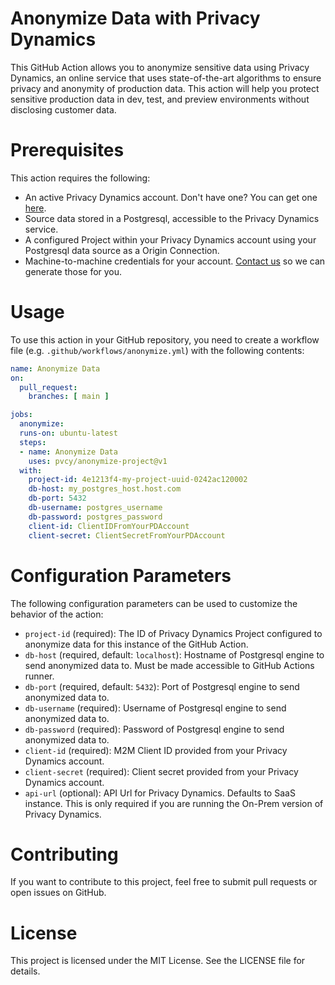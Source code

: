 # Anonymize Data with Privacy Dynamics

This GitHub Action allows you to anonymize sensitive data using Privacy Dynamics, an online service that uses state-of-the-art
algorithms to ensure privacy and anonymity of production data. This action will help you protect sensitive production data
in dev, test, and preview environments without disclosing customer data.

# Prerequisites

This action requires the following:

* An active Privacy Dynamics account. Don't have one? You can get one [here](https://signup.privacydynamics.io/).
* Source data stored in a Postgresql, accessible to the Privacy Dynamics service.
* A configured Project within your Privacy Dynamics account using your Postgresql data source as a Origin Connection.
* Machine-to-machine credentials for your account. [Contact us](mailto:support@privacydynamics.io) so we can generate those for you.

# Usage

To use this action in your GitHub repository, you need to create a workflow file (e.g. `.github/workflows/anonymize.yml`) with the
following contents:

```yaml
name: Anonymize Data
on:
  pull_request:
    branches: [ main ]

jobs:
  anonymize:
  runs-on: ubuntu-latest
  steps:
  - name: Anonymize Data
    uses: pvcy/anonymize-project@v1
  with:
    project-id: 4e1213f4-my-project-uuid-0242ac120002
    db-host: my_postgres_host.host.com
    db-port: 5432
    db-username: postgres_username
    db-password: postgres_password
    client-id: ClientIDFromYourPDAccount
    client-secret: ClientSecretFromYourPDAccount
```

# Configuration Parameters
The following configuration parameters can be used to customize the behavior of the action:

* `project-id` (required): The ID of Privacy Dynamics Project configured to anonymize data for this instance of the GitHub Action.
* `db-host` (required, default: `localhost`): Hostname of Postgresql engine to send anonymized data to. Must be made accessible to GitHub Actions runner.
* `db-port` (required, default: `5432`): Port of Postgresql engine to send anonymized data to.
* `db-username` (required): Username of Postgresql engine to send anonymized data to.
* `db-password` (required): Password of Postgresql engine to send anonymized data to.
* `client-id` (required): M2M Client ID provided from your Privacy Dynamics account.
* `client-secret` (required): Client secret provided from your Privacy Dynamics account.
* `api-url` (optional): API Url for Privacy Dynamics. Defaults to SaaS instance. This is only required if you are running the On-Prem version of Privacy Dynamics.


# Contributing

If you want to contribute to this project, feel free to submit pull requests or open issues on GitHub.

# License

This project is licensed under the MIT License. See the LICENSE file for details.

